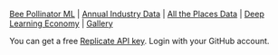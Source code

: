 [Bee Pollinator ML](bees/) | [Annual Industry Data](../timelines/) | [All the Places Data](/places/) | [Deep Learning Economy](economy) | [Gallery](stream)

You can get a free [Replicate API key](https://replicate.com/docs/reference/http#authentication). Login with your GitHub account.